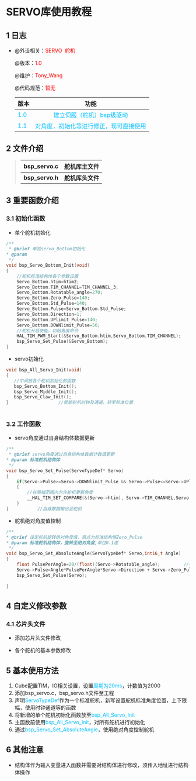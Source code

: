 # SERVO库使用教程

## 1 日志

 * @外设相关：<font color=Red>SERVO  舵机</font >

   @版本：<font color=Red>1.0</font >

   @维护：<font color=Red>Tony_Wang</font >

   @代码规范：<font color=Red>暂无</font>
   
    
   
  
   | 版本                               |                             功能                             |
   | :--------------------------------- | :----------------------------------------------------------: |
   | <font color=DeepSkyBlue>1.0</font> |   <font color=DeepSkyBlue>建立伺服（舵机）bsp级驱动</font>   |
   | <font color=DeepSkyBlue>1.1</font> | <font color=DeepSkyBlue>对角度，初始化等进行修正，现可直接使用</font> |

 ## 2 文件介绍

> | **bsp_servo.c** | 舵机库主文件     |
> | --------------- | ---------------- |
> | **bsp_servo.h** | **舵机库头文件** |

 ## 3 重要函数介绍

 ### 3.1 初始化函数
* 单个舵机初始化
```c
/**
 * @brief 单独servo_Bottom初始化
* @param 
 */
void bsp_Servo_Bottom_Init(void)
{
    //舵机标准结构体各个参数设置
	Servo_Bottom.htim=htim2;
	Servo_Bottom.TIM_CHANNEL=TIM_CHANNEL_3;
	Servo_Bottom.Rotatable_angle=270;
	Servo_Bottom.Zero_Pulse=140;
	Servo_Bottom.Std_Pulse=140;
	Servo_Bottom.Pulse=Servo_Bottom.Std_Pulse;
	Servo_Bottom.Direction=1;
	Servo_Bottom.UPlimit_Pulse=140;
	Servo_Bottom.DOWNlimit_Pulse=50;
	//舵机开启使能，初始角度命令
	HAL_TIM_PWM_Start(&Servo_Bottom.htim,Servo_Bottom.TIM_CHANNEL);
	bsp_Servo_Set_Pulse(&Servo_Bottom);
}
```

* servo初始化

 ```c
void bsp_All_Servo_Init(void)
{
    //中间放各个舵机初始化的函数
	bsp_Servo_Bottom_Init();
	bsp_Servo_Middle_Init();
	bsp_Servo_Claw_Init();
}					//使能舵机时钟及通道，转至标准位置
    
 ```




 ### 3.2 工作函数
* servo角度通过自身结构体数据更新

```c
/**
 * @brief servo角度通过自身结构体数据计数值更新
* @param 标准舵机结构体
 */
void bsp_Servo_Set_Pulse(ServoTypeDef* Servo)
{
	if(Servo->Pulse>=Servo->DOWNlimit_Pulse && Servo->Pulse<=Servo->UPlimit_Pulse)	//判断目标值是否在限幅范围内
	{
        //在限幅范围内允许舵机更新角度
		__HAL_TIM_SET_COMPARE(&(Servo->htim), Servo->TIM_CHANNEL,Servo->Pulse);	
	}
}			//自身数据输出至舵机
```

* 舵机绝对角度值控制

```c
/**
* @brief 设定舵机旋转绝对角度值，原点为标准结构够Zero_Pulse
* @param 标准舵机结构体，旋转至绝对角度,单位0.1度
 */
void bsp_Servo_Set_AbsoluteAngle(ServoTypeDef* Servo,int16_t Angle)
{
	float PulsePerAngle=20/(float)(Servo->Rotatable_angle);			//每0.1度的计数值
	Servo->Pulse=Angle*PulsePerAngle*Servo->Direction + Servo->Zero_Pulse;
	bsp_Servo_Set_Pulse(Servo);
	
}
```



 ## 4 自定义修改参数

### 4.1 芯片头文件

 * 添加芯片头文件修改

* 各个舵机的基本参数修改


 ## 5 基本使用方法

1. Cube配置TIM，IO相关设置，设置<font color='DeepSkyBlue'>周期为20ms</font>，计数值为2000
2. 添加bsp_servo.c，bsp_servo.h文件至工程
3. 声明<font color='DeepSkyBlue'>ServoTypeDef</font>作为一个标准舵机，新写设置舵机标准角度位置，上下限幅，使用时钟通道等的函数
4. 将新增的单个舵机初始化函数放至<font color='DeepSkyBlue'>bsp_All_Servo_Init</font>
5. 主函数前使用<font color='DeepSkyBlue'>bsp_All_Servo_Init</font>，对所有舵机进行初始化
6. 通过<font color='DeepSkyBlue'>bsp_Servo_Set_AbsoluteAngle</font>，使用绝对角度控制舵机

 

 ## 6 其他注意

* 结构体作为输入变量进入函数并需要对结构体进行修改，须传入地址进行结构体操作

 
